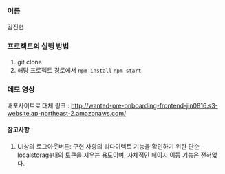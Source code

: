 
### 이름
김진현
### 프로젝트의 실행 방법
1. git clone
2. 해당 프로젝트 경로에서
   ```npm install```
   ```npm start```
### 데모 영상
배포사이트로 대체
링크 : http://wanted-pre-onboarding-frontend-jin0816.s3-website.ap-northeast-2.amazonaws.com/
#### 참고사항
1. UI상의 로그아웃버튼: 구현 사항의 리다이렉트 기능을 확인하기 위한 단순 localstorage내의 토큰을 지우는 용도이며,
   자체적인 페이지 이동 기능은 전혀없다. 


